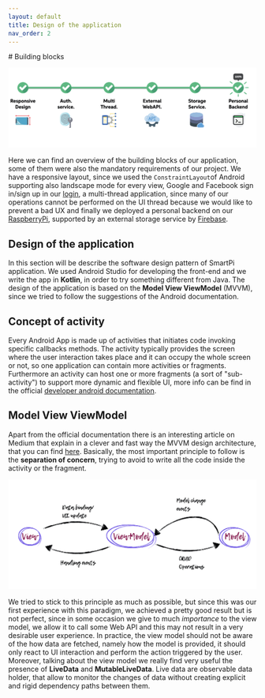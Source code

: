 ```yaml
---
layout: default
title: Design of the application
nav_order: 2
---
```


# Building blocks

![Requirements](../images/requirements.jpeg)

Here we can find an overview of the building blocks of our application, some of them were also the mandatory requirements of our project. We have a responsive layout, since we used the ```ConstraintLayout```of Android supporting also landscape mode for every view, Google and Facebook sign in/sign up in our [login](https://sergiopicca.github.io/smartPi-app/pages/ui-auth.html), a multi-thread application, since many of our operations cannot be performed on the UI thread because we would like to prevent a bad UX and finally we deployed a personal backend on our [RaspberryPi](https://sergiopicca.github.io/smartPi-app/pages/backend-raspberry.html), supported by an external storage service by [Firebase](https://sergiopicca.github.io/smartPi-app/pages/backend-firebase.html).

##  Design of the application

In this section will be describe the software design pattern of SmartPi application. We used Android Studio for developing the front-end and we write the app in **Kotlin**, in order to try something different from Java. The design of the application is based on the **Model View ViewModel** (MVVM), since we tried to follow the suggestions of the Android documentation.

##  Concept of activity

Every Android App is made up of activities that initiates code invoking specific callbacks methods. The activity typically provides the screen where the user interaction takes place and it can occupy the whole screen or not, so one application can contain more activities or fragments. Furthermore an activity can host one or more fragments (a sort of "sub-activity") to support more dynamic and flexible UI, more info can be find in the official [developer android documentation](https://developer.android.com/guide/components/fragments).

## Model View ViewModel

Apart from the official documentation there is an interesting article on Medium that explain in a clever and fast way the MVVM design architecture, that you can find [here](https://medium.com/upday-devs/android-architecture-patterns-part-3-model-view-viewmodel-e7eeee76b73b). Basically, the most important principle to follow is the **separation of concern**, trying to avoid to write all the code inside the activity or the fragment.

![MVVM](../images/mvvm.jpeg)

We tried to stick to this principle as much as possible, but since this was our first experience with this paradigm, we achieved a pretty good result but is not perfect, since in some occasion we give to much *importance* to the view model, we allow it to call some Web API and this may not result in a very desirable user experience. In practice, the view model should not be aware of the how data are fetched, namely how the model is provided, it should only react to UI interaction and perform the action triggered by the user. Moreover, talking about the view model we really find very useful the presence of **LiveData** and **MutableLiveData**. Live data are observable data holder, that allow to monitor the changes of data without creating explicit and rigid dependency paths between them.

